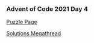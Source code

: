 ### Advent of Code 2021 Day 4

[Puzzle Page](https://adventofcode.com/2021/day/4)

[Solutions Megathread](https://www.reddit.com/r/adventofcode/comments/r8i1lq/2021_day_4_solutions/)
